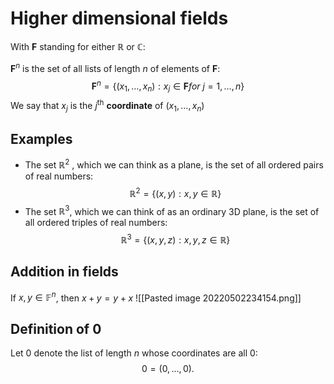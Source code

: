 # Higher dimensional fields
With $\mathbf{F}$ standing for either $\mathbb{R}$ or $\mathbb{C}$:

$\mathbf{F}^{n}$  is the set of  all lists of length *n* of elements of $\mathbf{F}$:
$$
\mathbf{F}^{n}=\{(x_{1},\dots,x_{n}):x_{j}\in \mathbf{F} for\ j=1,\ldots,n\}
$$
We say that $x_j$ is the $j^{\text{th}}$ **coordinate** of $(x_{1},\dots, x_{n})$ 

## Examples

* The set $\mathbb{R}^{2}$ , which we can think as a plane, is the set of all ordered pairs of real numbers:
$$
\mathbb{R}^{2}=\{(x,y):x,y\in \mathbb{R}\}
$$
* The set $\mathbb{R}^{3}$, which we can think of as an ordinary 3D plane, is the set of all ordered triples of real numbers:
$$
\mathbb{R}^{3}=\{(x,y,z):x,y,z\in \mathbb{R}\}
$$

## Addition in fields
If $x,y\in \mathbb{F}^{n}$, then $x+y=y+x$ 
![[Pasted image 20220502234154.png]]

## Definition of $0$ 
Let $0$ denote the list of length $n$ whose coordinates are all $0$:
$$
0=(0,\ldots,0).
$$

